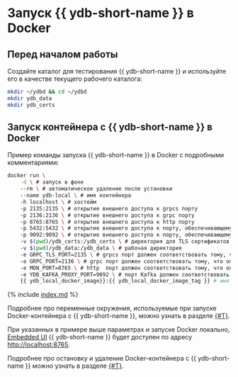 # Запуск {{ ydb-short-name }} в Docker

## Перед началом работы

Создайте каталог для тестирования {{ ydb-short-name }} и используйте его в качестве текущего рабочего каталога:

```bash
mkdir ~/ydbd && cd ~/ydbd
mkdir ydb_data
mkdir ydb_certs
```

## Запуск контейнера с {{ ydb-short-name }} в Docker

Пример команды запуска {{ ydb-short-name }} в Docker с подробными комментариями:

```bash
docker run \
    -d \ # запуск в фоне
    --rm \ # автоматическое удаление после установки
    --name ydb-local \ # имя контейнера
    -h localhost \ # хостейм
    -p 2135:2135 \ # открытие внешнего доступа к grpcs порту
    -p 2136:2136 \ # открытие внешнего доступа к grpc порту
    -p 8765:8765 \ # открытие внешнего доступа к http порту
    -p 5432:5432 \ # открытие внешнего доступа к порту, обеспечивающему PostgreSQL-совместимость
    -p 9092:9092 \ # открытие внешнего доступа к порту, обеспечивающему Kafka-совместимость
    -v $(pwd)/ydb_certs:/ydb_certs \ # директория для TLS сертификатов
    -v $(pwd)/ydb_data:/ydb_data \ # рабочая директория
    -e GRPC_TLS_PORT=2135 \ # grpcs порт должен соответствовать тому, что опубликовано выше
    -e GRPC_PORT=2136 \ # grpc порт должен соответствовать тому, что опубликовано выше
    -e MON_PORT=8765 \ # http  порт должен соответствовать тому, что опубликовано выше
    -e YDB_KAFKA_PROXY_PORT=9092 \ # порт Kafka должен соответствовать тому, что опубликовано выше
    {{ ydb_local_docker_image}}:{{ ydb_local_docker_image_tag }} # имя и тег образа
```

{% include [index.md](_includes/rosetta.md) %}

Подробнее про переменные окружения, используемые при запуске Docker-контейнера с {{ ydb-short-name }}, можно узнать в разделе [{#T}](configuration.md).

При указанных в примере выше параметрах и запуске Docker локально, [Embedded UI](../embedded-ui/index.md) {{ ydb-short-name }} будет доступен по адресу [http://localhost:8765⁠](http://localhost:8765).

Подробнее про остановку и удаление Docker-контейнера с {{ ydb-short-name }} можно узнать в разделе [{#T}](cleanup.md).
